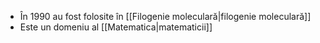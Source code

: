 - În 1990 au fost folosite în [[Filogenie moleculară|filogenie moleculară]]
- Este un domeniu al [[Matematica|matematicii]] 